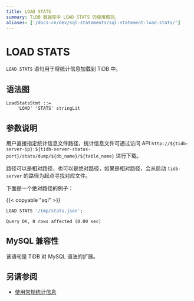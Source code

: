 ```yaml
---
title: LOAD STATS
summary: TiDB 数据库中 LOAD STATS 的使用概况。
aliases: ['/docs-cn/dev/sql-statements/sql-statement-load-stats/']
---
```


# LOAD STATS

`LOAD STATS` 语句用于将统计信息加载到 TiDB 中。

## 语法图

```ebnf+diagram
LoadStatsStmt ::=
    'LOAD' 'STATS' stringLit
```

## 参数说明

用户直接指定统计信息文件路径，统计信息文件可通过访问 API `http://${tidb-server-ip}:${tidb-server-status-port}/stats/dump/${db_name}/${table_name}` 进行下载。

路径可以是相对路径，也可以是绝对路径，如果是相对路径，会从启动 `tidb-server` 的路径为起点寻找对应文件。

下面是一个绝对路径的例子：

{{< copyable "sql" >}}

```sql
LOAD STATS '/tmp/stats.json';
```

```
Query OK, 0 rows affected (0.00 sec)
```

## MySQL 兼容性

该语句是 TiDB 对 MySQL 语法的扩展。

## 另请参阅

* [使用常规统计信息](/statistics.md)
